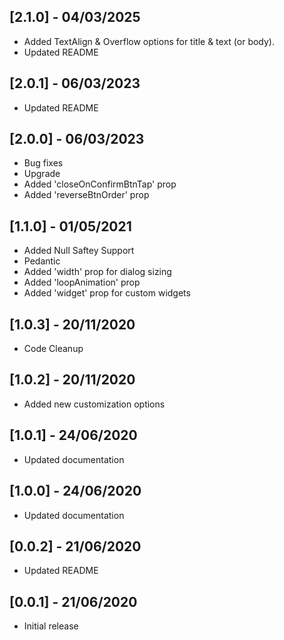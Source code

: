 ## [2.1.0] - 04/03/2025

- Added TextAlign & Overflow options for title & text (or body).
- Updated README

## [2.0.1] - 06/03/2023

- Updated README

## [2.0.0] - 06/03/2023

- Bug fixes
- Upgrade
- Added 'closeOnConfirmBtnTap' prop
- Added 'reverseBtnOrder' prop

## [1.1.0] - 01/05/2021

- Added Null Saftey Support
- Pedantic
- Added 'width' prop for dialog sizing
- Added 'loopAnimation' prop
- Added 'widget' prop for custom widgets

## [1.0.3] - 20/11/2020

- Code Cleanup

## [1.0.2] - 20/11/2020

- Added new customization options

## [1.0.1] - 24/06/2020

- Updated documentation

## [1.0.0] - 24/06/2020

- Updated documentation

## [0.0.2] - 21/06/2020

- Updated README

## [0.0.1] - 21/06/2020

- Initial release
